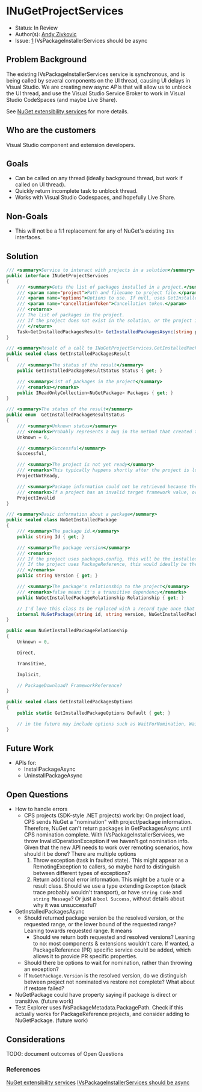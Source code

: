 # INuGetProjectServices

* Status: In Review
* Author(s): [Andy Zivkovic](https://github.com/zivkan)
* Issue: [1](https://github.com/NuGet/Home/issues/9577) IVsPackageInstallerServices should be async

## Problem Background

The existing IVsPackageInstallerServices service is synchronous, and is being called by several components on the UI thread, causing UI delays in Visual Studio. We are creating new async APIs that will allow us to unblock the UI thread, and use the Visual Studio Service Broker to work in Visual Studio CodeSpaces (and maybe Live Share).

See [NuGet extensibility services](NuGetExtensibilityServices.md) for more details.

## Who are the customers

Visual Studio component and extension developers.

## Goals

* Can be called on any thread (ideally background thread, but work if called on UI thread).
* Quickly return incomplete task to unblock thread.
* Works with Visual Studio Codespaces, and hopefully Live Share.

## Non-Goals

* This will not be a 1:1 replacement for any of NuGet's existing `IVs` interfaces.

## Solution

```cs
/// <summary>Service to interact with projects in a solution</summary>
public interface INuGetProjectServices
{
    /// <summary>Gets the list of packages installed in a project.</summmry>
    /// <param name="project">Path and filename to project file.</param>
    /// <param name="options">Options to use. If null, uses GetInstalledPakcagesOptions.Default.</param>
    /// <param name="cancellationToken">Cancellation token.</param>
    /// <returns>
    /// The list of packages in the project.
    /// If the project does not exist in the solution, or the project is unloaded, throws ArgumentException.
    /// </return>
    Task<GetInstalledPackagesResult> GetInstalledPackagesAsync(string project, GetInstalledPackagesOptions options, CancellationToken cancellationToken);
}

/// <summary>Result of a call to INuGetProjectServices.GetInstalledPackagesAsync</summary>
public sealed class GetInstalledPackagesResult
{
    /// <summary>The status of the result</summary>
    public GetInstalledPackageResultStatus Status { get; }

    /// <summary>List of packages in the project</summary>
    /// <remarks></remarks>
    public IReadOnlyCollection<NuGetPackage> Packages { get; }
}

/// <summary>The status of the result</summary>
public enum  GetInstalledPackageResultStatus
{
    /// <summary>Unknown status</summary>
    /// <remarks>Probably represents a bug in the method that created the result.</remarks>
    Unknown = 0,

    /// <summary>Successful</summary>
    Successful,

    /// <summary>The project is not yet ready</summary>
    /// <remarks>This typically happens shortly after the project is loaded, but the project system has not yet informed NuGet about package references</remarks>
    ProjectNotReady,

    /// <summary>Package information could not be retrieved because the project is in an invalid state</summary>
    /// <remarks>If a project has an invalid target framework value, or a package reference has a version value, NuGet may be unable to generate basic project information, such as requested packages.</remarks>
    ProjectInvalid
}

/// <summary>Basic information about a package</summary>
public sealed class NuGetInstalledPackage
{
    /// <summary>The package id.</summary>
    public string Id { get; }

    /// <summary>The package version</summary>
    /// <remarks>
    /// If the project uses packages.config, this will be the installed package version.
    /// If the project uses PackageReference, this would ideally be the resolved package version, but may be the requested package version.
    /// </remarks>
    public string Version { get; }

    /// <summary>The package's relationship to the project</summary>
    /// <remarks>false means it's a transitive dependency</remarks>
    public NuGetInstalledPackageRelationship Relationship { get; }

    // I'd love this class to be replaced with a record type once that feature is available in the language. Can we design this class to be forwards compatible with record types so it can be replaced in a future version?
    internal NuGetPackage(string id, string version, NuGetInstalledPackageRelationship relationship);
}

public enum NuGetInstalledPackageRelationship
{
    Unknown = 0,

    Direct,

    Transitive,

    Implicit,

    // PackageDownload? FrameworkReference?
}

public sealed class GetInstalledPackagesOptions
{
    public static GetInstalledPackageOptions Default { get; }

    // in the future may include options such as WaitForNomination, WaitForRestore.
}
```

## Future Work

* APIs for:
  * InstallPackageAsync
  * UninstallPackageAsync

## Open Questions

* How to handle errors
  * CPS projects (SDK-style .NET projects) work by: On project load, CPS sends NuGet a "nomination" with project/package information. Therefore, NuGet can't return packages in GetPackagesAsync until CPS nomination complete. With IVsPackageInstallerServices, we throw InvalidOperationException if we haven't got nomination info. Given that the new API needs to work over remoting scenarios, how should it be done?  There are multiple options
    1. Throw exception (task in faulted state). This might appear as a RemotingException to callers, so maybe hard to distinguish between different types of exceptions?
    2. Return additional error information. This might be a tuple or a result class. Should we use a type extending `Exception` (stack trace probably wouldn't transport), or have `string Code` and `string Message`?  Or just a `bool Success`, without details about why it was unsuccessful?
* GetInstalledPackagesAsync
  * Should returned package version be the resolved version, or the requested range, or the lower bound of the requested range? Leaning towards requested range. It means 
    * Should we return both requested and resolved versions?  Leaning to no: most components & extensions wouldn't care. If wanted, a PackageReference (PR) specific service could be added, which allows it to provide PR specific properties.
  * Should there be options to wait for nomination, rather than throwing an exception?
  * If `NuGetPackage.Version` is the resolved version, do we distinguish between project not nominated vs restore not complete?  What about if restore failed?
* NuGetPackage could have property saying if package is direct or transitive. (future work)
* Test Explorer uses IVsPackageMetadata.PackagePath. Check if this actually works for PackageReference projects, and consider adding to NuGetPackage. (future work)

## Considerations

TODO: document outcomes of Open Questions

### References

[NuGet extensibility services](NuGetExtensibilityServices.md)
[IVsPackageInstallerServices should be async](https://github.com/NuGet/Home/issues/9577)
